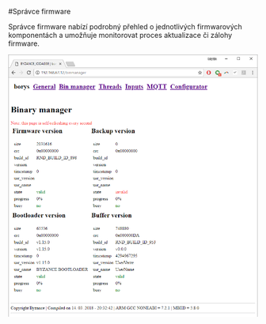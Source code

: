 #Správce firmware

Správce firmware nabízí podrobný přehled o jednotlivých firmwarových komponentách a umožňuje monitorovat proces aktualizace či zálohy firmware.

![](/assets/web_binmanager.png)